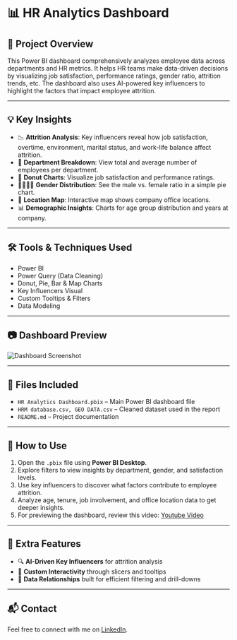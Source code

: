 # 📊 HR Analytics Dashboard 

## 📝 Project Overview
This Power BI dashboard comprehensively analyzes employee data across departments and HR metrics. It helps HR teams make data-driven decisions by visualizing job satisfaction, performance ratings, gender ratio, attrition trends, etc. The dashboard also uses AI-powered key influencers to highlight the factors that impact employee attrition.

---

## 💡 Key Insights
- 📉 **Attrition Analysis**: Key influencers reveal how job satisfaction, overtime, environment, marital status, and work-life balance affect attrition.
- 🏢 **Department Breakdown**: View total and average number of employees per department.
- 🍩 **Donut Charts**: Visualize job satisfaction and performance ratings.
- 👨‍👩‍👧‍👦 **Gender Distribution**: See the male vs. female ratio in a simple pie chart.
- 📍 **Location Map**: Interactive map shows company office locations.
- 📊 **Demographic Insights**: Charts for age group distribution and years at company.

---

## 🛠 Tools & Techniques Used
- Power BI
- Power Query (Data Cleaning)
- Donut, Pie, Bar & Map Charts
- Key Influencers Visual
- Custom Tooltips & Filters
- Data Modeling

---

## 📷 Dashboard Preview
![Dashboard Screenshot](./HRAnalyticsDashboard.JPG)

---

## 📁 Files Included
- `HR Analytics Dashboard.pbix` – Main Power BI dashboard file
- `HRM database.csv, GEO DATA.csv`  – Cleaned dataset used in the report
- `README.md` – Project documentation

---

## 📌 How to Use
1. Open the `.pbix` file using **Power BI Desktop**.
2. Explore filters to view insights by department, gender, and satisfaction levels.
3. Use key influencers to discover what factors contribute to employee attrition.
4. Analyze age, tenure, job involvement, and office location data to get deeper insights.
5. For previewing the dashboard, review this video: [Youtube Video](https://youtu.be/bB53hDMvaUE)

---

## 🧠 Extra Features
- 🔍 **AI-Driven Key Influencers** for attrition analysis
- 🎯 **Custom Interactivity** through slicers and tooltips
- 📎 **Data Relationships** built for efficient filtering and drill-downs

---

## 📬 Contact
Feel free to connect with me on [LinkedIn](https://www.linkedin.com/in/maheen-khalid-38a0591b0/).
